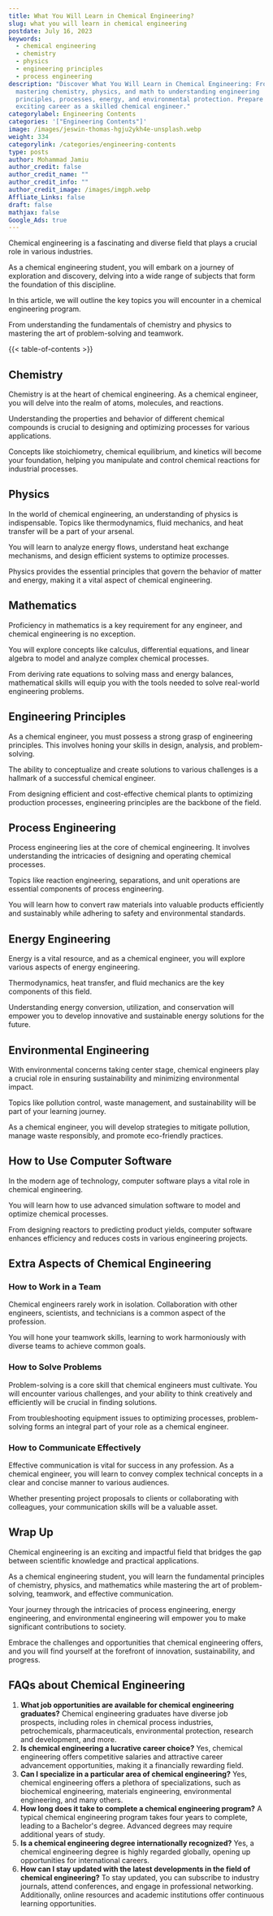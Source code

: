 ```yaml
---
title: What You Will Learn in Chemical Engineering?
slug: what you will learn in chemical engineering
postdate: July 16, 2023
keywords:
  - chemical engineering
  - chemistry
  - physics
  - engineering principles
  - process engineering
description: "Discover What You Will Learn in Chemical Engineering: From
  mastering chemistry, physics, and math to understanding engineering
  principles, processes, energy, and environmental protection. Prepare for an
  exciting career as a skilled chemical engineer."
categorylabel: Engineering Contents
categories: '["Engineering Contents"]'
image: /images/jeswin-thomas-hgju2ykh4e-unsplash.webp
weight: 334
categorylink: /categories/engineering-contents
type: posts
author: Mohammad Jamiu
author_credit: false
author_credit_name: ""
author_credit_info: ""
author_credit_image: /images/imgph.webp
Affliate_Links: false
draft: false
mathjax: false
Google_Ads: true
---
```

Chemical engineering is a fascinating and diverse field that plays a crucial role in various industries. 

As a chemical engineering student, you will embark on a journey of exploration and discovery, delving into a wide range of subjects that form the foundation of this discipline. 

In this article, we will outline the key topics you will encounter in a chemical engineering program. 

From understanding the fundamentals of chemistry and physics to mastering the art of problem-solving and teamwork.

{{< table-of-contents >}}

## **Chemistry**

Chemistry is at the heart of chemical engineering. As a chemical engineer, you will delve into the realm of atoms, molecules, and reactions. 

Understanding the properties and behavior of different chemical compounds is crucial to designing and optimizing processes for various applications. 

Concepts like stoichiometry, chemical equilibrium, and kinetics will become your foundation, helping you manipulate and control chemical reactions for industrial processes.

## **Physics**

In the world of chemical engineering, an understanding of physics is indispensable. Topics like thermodynamics, fluid mechanics, and heat transfer will be a part of your arsenal. 

You will learn to analyze energy flows, understand heat exchange mechanisms, and design efficient systems to optimize processes. 

Physics provides the essential principles that govern the behavior of matter and energy, making it a vital aspect of chemical engineering.

## **Mathematics**

Proficiency in mathematics is a key requirement for any engineer, and chemical engineering is no exception. 

You will explore concepts like calculus, differential equations, and linear algebra to model and analyze complex chemical processes. 

From deriving rate equations to solving mass and energy balances, mathematical skills will equip you with the tools needed to solve real-world engineering problems.

## **Engineering Principles**

As a chemical engineer, you must possess a strong grasp of engineering principles. This involves honing your skills in design, analysis, and problem-solving. 

The ability to conceptualize and create solutions to various challenges is a hallmark of a successful chemical engineer. 

From designing efficient and cost-effective chemical plants to optimizing production processes, engineering principles are the backbone of the field.

## **Process Engineering**

Process engineering lies at the core of chemical engineering. It involves understanding the intricacies of designing and operating chemical processes. 

Topics like reaction engineering, separations, and unit operations are essential components of process engineering. 

You will learn how to convert raw materials into valuable products efficiently and sustainably while adhering to safety and environmental standards.

## **Energy Engineering**

Energy is a vital resource, and as a chemical engineer, you will explore various aspects of energy engineering. 

Thermodynamics, heat transfer, and fluid mechanics are the key components of this field. 

Understanding energy conversion, utilization, and conservation will empower you to develop innovative and sustainable energy solutions for the future.

## **Environmental Engineering**

With environmental concerns taking center stage, chemical engineers play a crucial role in ensuring sustainability and minimizing environmental impact. 

Topics like pollution control, waste management, and sustainability will be part of your learning journey. 

As a chemical engineer, you will develop strategies to mitigate pollution, manage waste responsibly, and promote eco-friendly practices.

## **How to Use Computer Software**

In the modern age of technology, computer software plays a vital role in chemical engineering. 

You will learn how to use advanced simulation software to model and optimize chemical processes. 

From designing reactors to predicting product yields, computer software enhances efficiency and reduces costs in various engineering projects.

## **Extra Aspects of Chemical Engineering**

### **How to Work in a Team**

Chemical engineers rarely work in isolation. Collaboration with other engineers, scientists, and technicians is a common aspect of the profession. 

You will hone your teamwork skills, learning to work harmoniously with diverse teams to achieve common goals.

### **How to Solve Problems**

Problem-solving is a core skill that chemical engineers must cultivate. You will encounter various challenges, and your ability to think creatively and efficiently will be crucial in finding solutions. 

From troubleshooting equipment issues to optimizing processes, problem-solving forms an integral part of your role as a chemical engineer.

### **How to Communicate Effectively**

Effective communication is vital for success in any profession. As a chemical engineer, you will learn to convey complex technical concepts in a clear and concise manner to various audiences. 

Whether presenting project proposals to clients or collaborating with colleagues, your communication skills will be a valuable asset.

## **Wrap Up**

Chemical engineering is an exciting and impactful field that bridges the gap between scientific knowledge and practical applications. 

As a chemical engineering student, you will learn the fundamental principles of chemistry, physics, and mathematics while mastering the art of problem-solving, teamwork, and effective communication. 

Your journey through the intricacies of process engineering, energy engineering, and environmental engineering will empower you to make significant contributions to society. 

Embrace the challenges and opportunities that chemical engineering offers, and you will find yourself at the forefront of innovation, sustainability, and progress.

## **FAQs about Chemical Engineering**

1. **What job opportunities are available for chemical engineering graduates?** Chemical engineering graduates have diverse job prospects, including roles in chemical process industries, petrochemicals, pharmaceuticals, environmental protection, research and development, and more.
2. **Is chemical engineering a lucrative career choice?** Yes, chemical engineering offers competitive salaries and attractive career advancement opportunities, making it a financially rewarding field.
3. **Can I specialize in a particular area of chemical engineering?** Yes, chemical engineering offers a plethora of specializations, such as biochemical engineering, materials engineering, environmental engineering, and many others.
4. **How long does it take to complete a chemical engineering program?** A typical chemical engineering program takes four years to complete, leading to a Bachelor's degree. Advanced degrees may require additional years of study.
5. **Is a chemical engineering degree internationally recognized?** Yes, a chemical engineering degree is highly regarded globally, opening up opportunities for international careers.
6. **How can I stay updated with the latest developments in the field of chemical engineering?** To stay updated, you can subscribe to industry journals, attend conferences, and engage in professional networking. Additionally, online resources and academic institutions offer continuous learning opportunities.